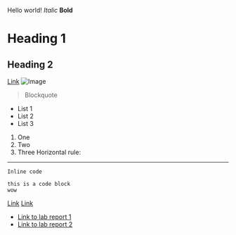 Hello world!
*Italic*
**Bold**
# Heading 1
## Heading 2
[Link](https://www.google.com/)
![Image](https://hips.hearstapps.com/hmg-prod.s3.amazonaws.com/images/dog-puppy-on-garden-royalty-free-image-1586966191.jpg)
> Blockquote
* List 1
* List 2
* List 3
1. One
2. Two
3. Three
Horizontal rule:
---
`Inline code`
```
this is a code block
wow
```
>
[Link](lab-report-1-week-2.html)
[Link](https://pranay-jha.github.io/cse15l-lab-reports/lab-report-1-week-2.html)

* [Link to lab report 1](https://pranay-jha.github.io/cse15l-lab-reports/report_1/lab-report-1-week-2.html)
* [Link to lab report 2](https://pranay-jha.github.io/cse15l-lab-reports/report_2/lab-report-2-week-4.html)